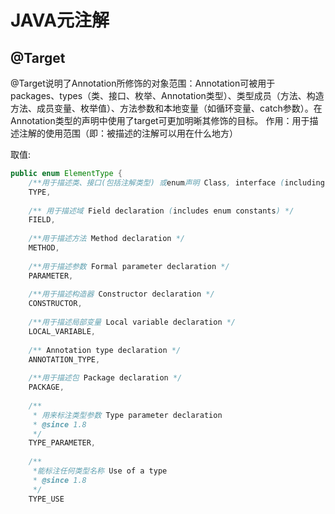 # JAVA元注解

## @Target

@Target说明了Annotation所修饰的对象范围：Annotation可被用于 packages、types（类、接口、枚举、Annotation类型）、类型成员（方法、构造方法、成员变量、枚举值）、方法参数和本地变量（如循环变量、catch参数）。在Annotation类型的声明中使用了target可更加明晰其修饰的目标。
作用：用于描述注解的使用范围（即：被描述的注解可以用在什么地方）

取值:
```java
public enum ElementType {
    /**用于描述类、接口(包括注解类型) 或enum声明 Class, interface (including annotation type), or enum declaration */
    TYPE,
 
    /** 用于描述域 Field declaration (includes enum constants) */
    FIELD,
 
    /**用于描述方法 Method declaration */
    METHOD,
 
    /**用于描述参数 Formal parameter declaration */
    PARAMETER,
 
    /**用于描述构造器 Constructor declaration */
    CONSTRUCTOR,
 
    /**用于描述局部变量 Local variable declaration */
    LOCAL_VARIABLE,
 
    /** Annotation type declaration */
    ANNOTATION_TYPE,
 
    /**用于描述包 Package declaration */
    PACKAGE,
 
    /**
     * 用来标注类型参数 Type parameter declaration
     * @since 1.8
     */
    TYPE_PARAMETER,
 
    /**
     *能标注任何类型名称 Use of a type
     * @since 1.8
     */
    TYPE_USE
```